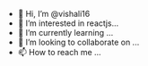 - 👋 Hi, I’m @vishali16
- 👀 I’m interested in reactjs...
- 🌱 I’m currently learning ...
- 💞️ I’m looking to collaborate on ...
- 📫 How to reach me ...

<!---
vishali16/vishali16 is a ✨ special ✨ repository because its `README.md` (this file) appears on your GitHub profile.
You can click the Preview link to take a look at your changes.
--->
